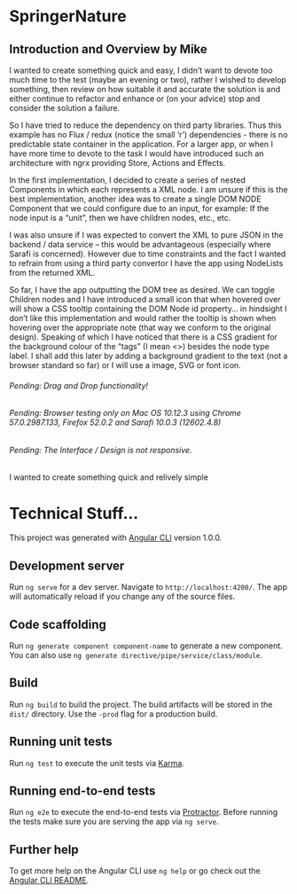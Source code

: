 # SpringerNature

## Introduction and Overview by Mike

I wanted to create something quick and easy, I didn’t want to devote too much time to the test (maybe an evening or two), rather I wished to develop something, then review on how suitable it and accurate the solution is and either continue to refactor and enhance or (on your advice) stop and consider the solution a failure.

So I have tried to reduce the dependency on third party libraries. Thus this example has no Flux / redux (notice the small ‘r’) dependencies - there is no predictable state container in the application. For a larger app, or when I have more time to devote to the task I would have introduced such an architecture with ngrx providing Store, Actions and Effects.

In the first implementation, I decided to create a series of nested Components in which each represents a XML node. I am unsure if this is the best implementation, another idea was to create a single DOM NODE Component that we could configure due to an input, for example: If the node input is a “unit”, then we have children nodes, etc., etc.

I was also unsure if I was expected to convert the XML to pure JSON in the backend / data service – this would be advantageous (especially where Sarafi is concerned). However due to time constraints and the fact I wanted to refrain from using a third party convertor I have the app using NodeLists from the returned XML.

So far, I have the app outputting the DOM tree as desired. We can toggle Children nodes and I have introduced a small icon that when hovered over will show a CSS tooltip containing the DOM Node id property… in hindsight I don’t like this implementation and would rather the tooltip is shown when hovering over the appropriate note (that way we conform to the original design). Speaking of which I have noticed that there is a CSS gradient for the background colour of the “tags” (I mean <>) besides the node type label. I shall add this later by adding a background gradient to the text (not a browser standard so far) or I will use a image, SVG or font icon.

######  Pending: Drag and Drop functionality!
######  Pending: Browser testing only on Mac OS 10.12.3 using Chrome 57.0.2987.133, Firefox 52.0.2  and Sarafi 10.0.3 (12602.4.8)
######  Pending: The Interface / Design is not responsive.


I wanted to create something quick and relively simple

# Technical Stuff...

This project was generated with [Angular CLI](https://github.com/angular/angular-cli) version 1.0.0.

## Development server

Run `ng serve` for a dev server. Navigate to `http://localhost:4200/`. The app will automatically reload if you change any of the source files.

## Code scaffolding

Run `ng generate component component-name` to generate a new component. You can also use `ng generate directive/pipe/service/class/module`.

## Build

Run `ng build` to build the project. The build artifacts will be stored in the `dist/` directory. Use the `-prod` flag for a production build.

## Running unit tests

Run `ng test` to execute the unit tests via [Karma](https://karma-runner.github.io).

## Running end-to-end tests

Run `ng e2e` to execute the end-to-end tests via [Protractor](http://www.protractortest.org/).
Before running the tests make sure you are serving the app via `ng serve`.

## Further help

To get more help on the Angular CLI use `ng help` or go check out the [Angular CLI README](https://github.com/angular/angular-cli/blob/master/README.md).
